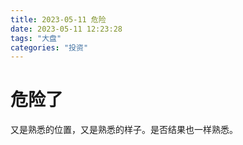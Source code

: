 ```yaml
---
title: 2023-05-11 危险
date: 2023-05-11 12:23:28
tags: "大盘"
categories: "投资"
---
```


# 危险了 #

又是熟悉的位置，又是熟悉的样子。是否结果也一样熟悉。


